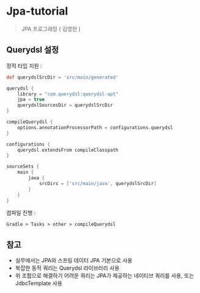 # Jpa-tutorial

> JPA 프로그래밍 ( 김영한 )

## Querydsl 설정

정적 타입 지원 :
``` groovy
def querydslSrcDir = 'src/main/generated'

querydsl {
    library = "com.querydsl:querydsl-apt"
    jpa = true
    querydslSourcesDir = querydslSrcDir
}

compileQuerydsl {
    options.annotationProcessorPath = configurations.querydsl
}

configurations {
    querydsl.extendsFrom compileClasspath
}

sourceSets {
    main {
        java {
            srcDirs = ['src/main/java', querydslSrcDir]
        }
    }
}
```

컴파일 진행 : 
```$xslt
Gradle > Tasks > other > compileQuerydsl
```

## 참고
- 실무에서는 JPA와 스프링 데이터 JPA 기본으로 사용
- 복잡한 동적 쿼리는 Querydsl 라이브러리 사용
- 위 조합으로 해결하기 어려운 쿼리는 JPA가 제공하는 네이티브 쿼리를 사용, 또는 JdbcTemplate 사용
